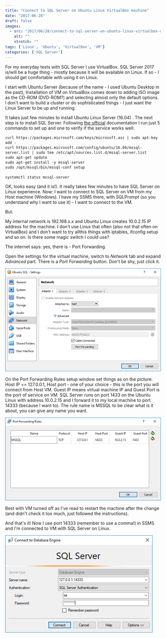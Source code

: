```yaml
---
title: "Connect to SQL Server on Ubuntu Linux VirtualBox machine"
date: "2017-06-28"
draft: false
images:
  - src: "2017/06/28/connect-to-sql-server-on-ubuntu-linux-virtualbox-machine/images/PortForwarding01.png"
    alt: ""
    stretch: ""
tags: ['Linux', 'Ubuntu', 'VirtualBox', 'VM']
categories: ['SQL Server']
---
```


For my everyday tests with SQL Server I use VirtualBox. SQL Server 2017 is/will be a huge thing - mostly because it will be available on Linux. If so - I should get comfortable with using it on Linux.

I start with Ubuntu Server (because of the name - I used Ubuntu Desktop in the past), Installation of VM on VirtualBox comes down to adding ISO image as the CD-ROM (DVD-ROM?) and selecting almost only the default options. I don't want to build a cluster or do sophisticated things - I just want the Linux Server to be up and running.

It takes just few minutes to install Ubuntu Linux Server (16.04) . The next step is to install SQL Server. Following [the official](https://docs.microsoft.com/en-us/sql/linux/sql-server-linux-setup-ubuntu) documentation I run just 5 commands to set up and one to verify if the service works well:

```shell
curl https://packages.microsoft.com/keys/microsoft.asc | sudo apt-key add -
curl https://packages.microsoft.com/config/ubuntu/16.04/mssql-server.list | sudo tee /etc/apt/sources.list.d/mssql-server.list
sudo apt-get update
sudo apt-get install -y mssql-server
sudo /opt/mssql/bin/mssql-conf setup

systemctl status mssql-server
```

OK, looks easy (and it is!). It really takes few minutes to have SQL Server on Linux experience. Now: I want to connect to SQL Server on VM from my Host machine (Windows). I have my SSMS there, with SQLPrompt (so you understand why I want to use it) - I want to connect to the VM.

But.

My internal network is 192.168.x.x and Ubuntu Linux creates 10.0.2.15 IP address for the machine. I don't use Linux that often (also not that often on VirtualBox) and I don't want to try allthis things with iptables, ifconfig setup and so on. Is there some magic switch I could use?

The internet says: yes, there is - Port Forwarding.

Open the settings for the virtual machine, switch to _Network_ tab and expand _Advanced_ part. There is a _Port Forwarding_ button. Don't be shy, just click it.

[![Port forwarding option](images/PortForwarding01.png#center)](images/PortForwarding01.png)

On the Port Forwarding Rules setup window set things as on the picture: Host IP == 127.0.0.1, Host port - one of your choice - this is the port you will connect from Host VM. Guest IP means virtual machine IP and Guest Port is the port of service on VM. SQL Server runs on port 1433 on the Ubuntu Linux with address 10.0.2.15 and I forward it to my local machine to port 14333 (because I want to). The rule name is MSSQL to be clear what is it about, you can give any name you want.

[![Port forwarding setup](images/PortForwarding02.png#center)](images/PortForwarding02.png)

Best with VM turned off as I've read to restart the machine after the change (and didn't check it too much, just followed the instructions).

And that's it! Now I use port 14333 (remember to use a comma!) in SSMS and I'm connected to VM with SQL Server on Linux.

[![SSMS connect dialog](images/PortForwarding03.png#center)](images/PortForwarding03.png)
